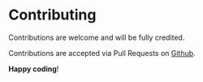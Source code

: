 # Contributing

Contributions are welcome and will be fully credited.

Contributions are accepted via Pull Requests on [Github](https://github.com/nabilanam/simpleupload).


**Happy coding**!
